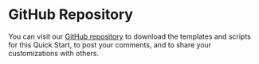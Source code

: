 # GitHub Repository<a name="feedback"></a>

You can visit our [GitHub repository](https://fwd.aws/Y7rBm) to download the templates and scripts for this Quick Start, to post your comments, and to share your customizations with others\. 
